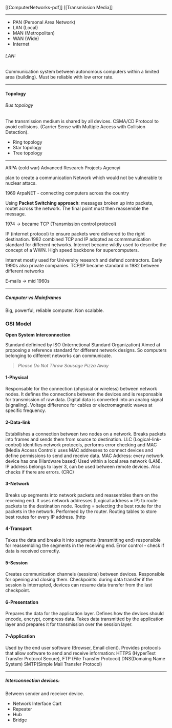 [[ComputerNetworks-pdf]]
[[Transmission Media]]

---

- PAN (Personal Area Network)
- LAN (Local)
- MAN (Metropolitan)
- WAN (Wide)
- Internet

###### LAN: 
Communication system between autonomous computers within a limited area (building). Must be reliable with low error rate. 

---
#### Topology

###### Bus topology 
The transmission medium is shared by all devices. 
CSMA/CD Protocol to avoid collisions. (Carrier Sense with Multiple Access with Collision Detection). 
- Ring topology 
- Star topology 
- Tree topology 

---

ARPA (cold war)
Advanced Research Projects Agencyi

plan to create a communication Network which would not be vulnerable to nuclear attacs. 

1969 ArpaNET - connecting computers across the country

Using **Packet Switching approach**: messages broken up into packets, routet across the network. The final point must then reassemble the message. 

1974 -> became TCP (Transmission control protocol)

IP (internet protocol) to ensure packets were delivered to the right destination. 
1982 combined TCP and IP adopted as commmunication standard for different networks. 
Internet became wildly used to describe the concept of a WWN. 
High speed backbone for supercomputers. 

Internet mostly used for University research and defend contractors. Early 1990s also private companies. 
TCP/IP became standard  in 1982 between different networks

E-mails -> mid 1960s 

---
##### Computer vs Mainframes 
Big, powerful, reliable computer. Non scalable. 


### OSI Model 
**Open System Interconnection**

Standard definined by ISO (Internetional Standard Organization)
Aimed at proposing a reference standard for different network designs. So computers belonging to different networks can communicate. 


> _Please Do Not Throw Sausage Pizza Away_

#### 1-Physical 
Responsable for the connection (physical or wireless) between network nodes. It defines the connections between the devices and is responsable for transmission of raw data.
Digital data is converted into an analog signal (signaling). Voltage difference for cables or electromagnetic waves at specific frequency. 

#### 2-Data-link 
Estabilishes a connection between two nodes on a network. Breaks packets into frames and sends them from source to destination. LLC (Logical-link-control) identifies network protocols, performs error checking and MAC (Media Access Control): uses MAC addresses to connect devices and define permissions to send and receive data. 
MAC Address: every network device has one (Hardware based) Used within a local area network (LAN). IP address belongs to layer 3, can be used between remote devices. 
Also checks if there are errors. (CRC)

#### 3-Network
Breaks up segments into network packets and reassembles them on the receiving end. It uses network addresses (Logical address = IP) to route packets to the destination node. 
Routing = selecting the best route for the packets in the network. Performed by the router. 
Routing tables to store best routes for every IP address. 
[http

#### 4-Transport 
Takes the data and breaks it into segments (transmitting end) responsible for reassembling the segments in the receiving end. Error control - check if data is received correctly.
#### 5-Session
Creates communication channels (sessions) between devices. Responsible for opening and closing them. Checkpoints: during data transfer if the session is interrupted, devices can resume data transfer from the last checkpoint. 
#### 6-Presentation 
Prepares the data for the application layer. Defines how the devices should encode, encrypt, compress data. Takes data transmitted by the application layer and prepares it for transmission over the session layer. 
#### 7-Application
Used by the end user software (Browser, Email client). Provides protocols that allow software to send and receive information: HTTPS (HyperText Transfer Protocol Secure), FTP (File Transfer Protocol) DNS(Domaing Name System) SMTP(Simple Mail Transfer Protocol)

---

##### Interconnection devices: 
Between sender and receiver device. 

- Network Interface Cart
- Repeater 
- Hub
- Bridge


